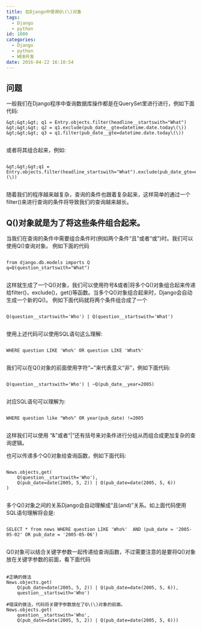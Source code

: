 ```yaml
---
title: 在Django中使用Q\(\)对象
tags:
  - Django
  - python
id: 1000
categories:
  - Django
  - python
  - WEB开发
date: 2016-04-22 16:10:54
---
```


## 问题

一般我们在Django程序中查询数据库操作都是在QuerySet里进行进行，例如下面代码:
```
&gt;&gt;&gt; q1 = Entry.objects.filter(headline__startswith="What")
&gt;&gt;&gt; q2 = q1.exclude(pub_date__gte=datetime.date.today\(\))
&gt;&gt;&gt; q3 = q1.filter(pub_date__gte=datetime.date.today\(\))


```

或者将其组合起来，例如:

```  

&gt;&gt;&gt;q1 = Entry.objects.filter(headline_startswith="What").exclude(pub_date_gte=datetime.date.today\(\))


```

随着我们的程序越来越复杂，查询的条件也跟着复杂起来，这样简单的通过一个filter\(\)来进行查询的条件将导致我们的查询越来越长。

## Q\(\)对象就是为了将这些条件组合起来。

当我们在查询的条件中需要组合条件时(例如两个条件“且”或者“或”)时。我们可以使用Q\(\)查询对象。
例如下面的代码

```  

from django.db.models imports Q
q=Q(question_startswith="What")


```

这样就生成了一个Q\(\)对象，我们可以使用符号&amp;或者|将多个Q\(\)对象组合起来传递给filter\(\)，exclude\(\)，get\(\)等函数。当多个Q\(\)对象组合起来时，Django会自动生成一个新的Q\(\)。
例如下面代码就将两个条件组合成了一个

```  

Q(question__startswith='Who') | Q(question__startswith='What')


```

使用上述代码可以使用SQL语句这么理解:

```  

WHERE question LIKE 'Who%' OR question LIKE 'What%'


```

我们可以在Q\(\)对象的前面使用字符“~”来代表意义“非”，例如下面代码:

```  

Q(question__startswith='Who') | ~Q(pub_date__year=2005)


```

对应SQL语句可以理解为:

```  

WHERE question like "Who%" OR year(pub_date) !=2005


```

这样我们可以使用 “&amp;”或者“|”还有括号来对条件进行分组从而组合成更加复杂的查询逻辑。

也可以传递多个Q\(\)对象给查询函数，例如下面代码:

```  

News.objects,get(
    Q(question__startswith='Who'),
    Q(pub_date=date(2005, 5, 2)) | Q(pub_date=date(2005, 5, 6))
)


```

多个Q\(\)对象之间的关系Django会自动理解成“且(and)”关系。如上面代码使用SQL语句理解将会是:

```  

SELECT * from news WHERE question LIKE 'Who%'  AND (pub_date = '2005-05-02' OR pub_date = '2005-05-06')


```

Q\(\)对象可以结合关键字参数一起传递给查询函数，不过需要注意的是要将Q\(\)对象放在关键字参数的前面，看下面代码

```  

#正确的做法
News.objects.get(
    Q(pub_date=date(2005, 5, 2)) | Q(pub_date=date(2005, 5, 6)),
    question__startswith='Who')

#错误的做法，代码将关键字参数放在了Q\(\)对象的前面。
News.objects.get(
    question__startswith='Who',
    Q(pub_date=date(2005, 5, 2)) | Q(pub_date=date(2005, 5, 6)))
```
